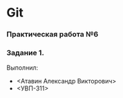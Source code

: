 # Git
### Практическая работа №6
### Задание 1.
Выполнил:
* <Атавин Александр Викторович>
* <УВП-311>
